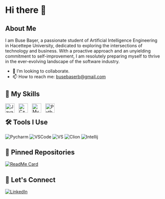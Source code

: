 # Hi there 👋

## About Me

I am Buse Başer, a passionate student of Artificial Intelligence Engineering in Hacettepe University, dedicated to exploring the intersections of technology and business. With a proactive approach and an unyielding commitment to self-improvement, I am resolutely preparing myself to thrive in the ever-evolving landscape of the software industry.
- 👯 I’m looking to collaborate.
- 📫 How to reach me: busebaserb@gmail.com

## 🚀 My Skills

<img align="left" alt="Java" width="30px" style="padding-right:10px;" src="https://cdn.jsdelivr.net/gh/devicons/devicon/icons/java/java-original.svg"/>
<img align="left" alt="C++" width="30px" style="padding-right:10px;" src="https://cdn.jsdelivr.net/gh/devicons/devicon/icons/cplusplus/cplusplus-line.svg"/>
<img align="left" alt="MySQL" width="30px" style="padding-right:10px;" src="https://cdn.jsdelivr.net/gh/devicons/devicon/icons/mysql/mysql-original-wordmark.svg"/>
<img align="left" alt="Python" width="30px" style="padding-right:10px;" src="https://cdn.jsdelivr.net/gh/devicons/devicon/icons/python/python-original.svg"/>

<br>

## 🛠 Tools I Use
![Pycharm](https://img.shields.io/badge/PyCharm-000000.svg?&style=for-the-badge&logo=PyCharm&logoColor=white)
![VSCode](https://img.shields.io/badge/VSCode-007ACC?style=for-the-badge&logo=visual-studio-code&logoColor=white)
![VS](https://img.shields.io/badge/Visual_Studio-5C2D91?style=for-the-badge&logo=visual%20studio&logoColor=white)
![Clion](https://img.shields.io/badge/CLion-000000?style=for-the-badge&logo=clion&logoColor=white)
![Intellij](https://img.shields.io/badge/IntelliJ_IDEA-000000.svg?style=for-the-badge&logo=intellij-idea&logoColor=white)

## 📌 Pinned Repositories
[![ReadMe Card](https://github-readme-stats.vercel.app/api/pin/?username=busebaser&repo=HU_BBM104&theme=radical)](https://github.com/busebaser/HU_BBM104/tree/main/Assignment3)

## 💬 Let's Connect

[![LinkedIn](https://img.shields.io/badge/LinkedIn-0A66C2?style=for-the-badge&logo=linkedin&logoColor=white)](https://www.linkedin.com/in/buse-baser/)
